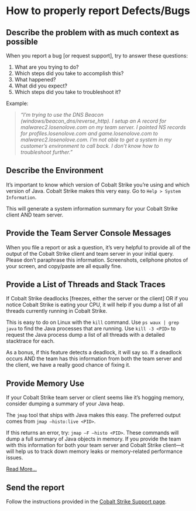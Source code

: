 # How to properly report Defects/Bugs

## Describe the problem with as much context as possible

When you report a bug [or request support], try to answer these questions:

1. What are you trying to do?
2. Which steps did you take to accomplish this?
3. What happened?
4. What did you expect?
5. Which steps did you take to troubleshoot it?

Example:

>_“I’m trying to use the DNS Beacon (windows/beacon_dns/reverse_http). I setup an A record for malwarec2.losenolove.com on my team server. I pointed NS records for profiles.losenolove.com and game.losenolove.com to malwarec2.losenolove.com. I’m not able to get a system in my customer’s environment to call back. I don’t know how to troubleshoot further.”_

## Describe the Environment

It’s important to know which version of Cobalt Strike you’re using and which version of Java. Cobalt Strike makes this very easy. Go to ```Help > System Information```. 

This will generate a system information summary for your Cobalt Strike client AND team server.

## Provide the Team Server Console Messages

When you file a report or ask a question, it’s very helpful to provide all of the output of the Cobalt Strike client and team server in your initial query. Please don’t paraphrase this information. Screenshots, cellphone photos of your screen, and copy/paste are all equally fine.

## Provide a List of Threads and Stack Traces

If Cobalt Strike deadlocks [freezes, either the server or the client] OR if you notice Cobalt Strike is eating your CPU, it will help if you dump a list of all threads currently running in Cobalt Strike. 

This is easy to do on Linux with the ```kill``` command. Use ```ps waux | grep java``` to find the Java processes that are running. Use ```kill -3 <PID>``` to request the Java process dump a list of all threads with a detailed stacktrace for each. 

As a bonus, if this feature detects a deadlock, it will say so. If a deadlock occurs AND the team has this information from both the team server and the client, we have a really good chance of fixing it.

## Provide Memory Use

If your Cobalt Strike team server or client seems like it’s hogging memory, consider dumping a summary of your Java heap. 

The ```jmap``` tool that ships with Java makes this easy. The preferred output comes from ```jmap –histo:live <PID>```. 

If this returns an error, try: ```jmap –F –histo <PID>```. These commands will dump a full summary of Java objects in memory. If you provide the team with this information for both your team server and Cobalt Strike client—it will help us to track down memory leaks or memory-related performance issues.

[Read More...](https://www.cobaltstrike.com/blog/a-quick-guide-to-bug-reports)

## Send the report

Follow the instructions provided in the [Cobalt Strike Support page](https://www.cobaltstrike.com/support).